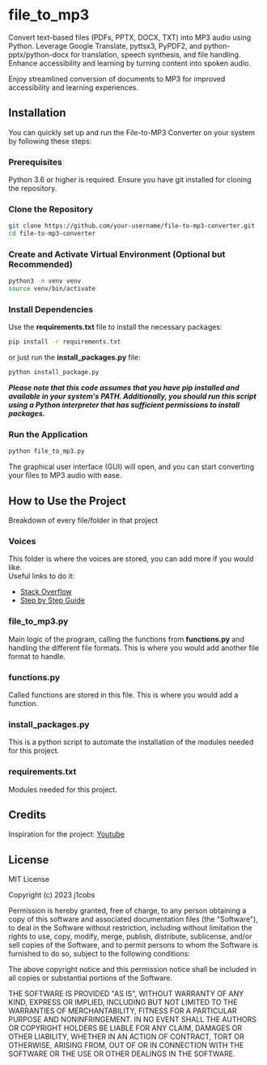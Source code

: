 # file_to_mp3

Convert text-based files (PDFs, PPTX, DOCX, TXT) into MP3 audio using Python. Leverage Google Translate, pyttsx3, PyPDF2, and python-pptx/python-docx for translation, speech synthesis, and file handling. Enhance accessibility and learning by turning content into spoken audio.

Enjoy streamlined conversion of documents to MP3 for improved accessibility and learning experiences.

## Installation

You can quickly set up and run the File-to-MP3 Converter on your system by following these steps:

### Prerequisites

Python 3.6 or higher is required.
Ensure you have git installed for cloning the repository.

### Clone the Repository

```bash
git clone https://github.com/your-username/file-to-mp3-converter.git
cd file-to-mp3-converter
```

### Create and Activate Virtual Environment (Optional but Recommended)

```bash
python3 -m venv venv
source venv/bin/activate
```

### Install Dependencies

Use the **requirements.txt** file to install the necessary packages:

```bash
pip install -r requirements.txt
```

or just run the **install_packages.py** file:

```bash
python install_package.py
```

**_Please note that this code assumes that you have pip installed and available in your system's PATH. Additionally, you should run this script using a Python interpreter that has sufficient permissions to install packages._**

### Run the Application

```bash
python file_to_mp3.py
```

The graphical user interface (GUI) will open, and you can start converting your files to MP3 audio with ease.

## How to Use the Project

Breakdown of every file/folder in that project

### Voices

This folder is where the voices are stored, you can add more if you would like.  
Useful links to do it:

- [Stack Overflow](https://stackoverflow.com/questions/66884970/how-to-add-your-own-tts-voices-for-pyttsx3-python)
- [Step by Step Guide](https://puneet166.medium.com/how-to-added-more-speakers-and-voices-in-pyttsx3-offline-text-to-speech-812c83d14c13)

### file_to_mp3.py

Main logic of the program, calling the functions from **functions.py** and handling the different file formats.
This is where you would add another file format to handle.

### functions.py

Called functions are stored in this file.
This is where you would add a function.

### install_packages.py

This is a python script to automate the installation of the modules needed for this project.

### requirements.txt

Modules needed for this project.

## Credits

Inspiration for the project: [Youtube](https://youtu.be/LXsdt6RMNfY?si=G_lxIe-87cZIJ9Zf)

## License

MIT License

Copyright (c) 2023 j1cobs

Permission is hereby granted, free of charge, to any person obtaining a copy
of this software and associated documentation files (the "Software"), to deal
in the Software without restriction, including without limitation the rights
to use, copy, modify, merge, publish, distribute, sublicense, and/or sell
copies of the Software, and to permit persons to whom the Software is
furnished to do so, subject to the following conditions:

The above copyright notice and this permission notice shall be included in all
copies or substantial portions of the Software.

THE SOFTWARE IS PROVIDED "AS IS", WITHOUT WARRANTY OF ANY KIND, EXPRESS OR
IMPLIED, INCLUDING BUT NOT LIMITED TO THE WARRANTIES OF MERCHANTABILITY,
FITNESS FOR A PARTICULAR PURPOSE AND NONINFRINGEMENT. IN NO EVENT SHALL THE
AUTHORS OR COPYRIGHT HOLDERS BE LIABLE FOR ANY CLAIM, DAMAGES OR OTHER
LIABILITY, WHETHER IN AN ACTION OF CONTRACT, TORT OR OTHERWISE, ARISING FROM,
OUT OF OR IN CONNECTION WITH THE SOFTWARE OR THE USE OR OTHER DEALINGS IN THE
SOFTWARE.
